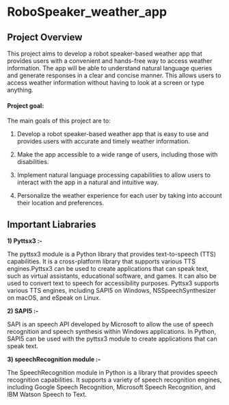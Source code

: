 # RoboSpeaker_weather_app

## Project Overview

This project aims to develop a robot speaker-based weather app that provides users with a convenient and hands-free way to access weather information. The app will be able to understand natural language queries and generate responses in a clear and concise manner. This allows users to access weather information without having to look at a screen or type anything.

#### Project goal:

The main goals of this project are to:

1) Develop a robot speaker-based weather app that is easy to use and provides users with accurate and timely weather information.

2) Make the app accessible to a wide range of users, including those with disabilities.

3) Implement natural language processing capabilities to allow users to interact with the app in a natural and intuitive way.

4) Personalize the weather experience for each user by taking into account their location and preferences.


## Important Liabraries 
**1) Pyttsx3 :-**

The pyttsx3 module is a Python library that provides text-to-speech (TTS) capabilities. It is a cross-platform library that supports 
various TTS engines.Pyttsx3 can be used to create applications that can speak text, such as virtual assistants, educational software, and games. It can also be used to convert text to speech for accessibility purposes.
Pyttsx3 supports various TTS engines, including SAPI5 on Windows, NSSpeechSynthesizer on macOS, and eSpeak on Linux.

**2) SAPI5 :-**

SAPI is an speech API developed by Microsoft to allow the use of speech recognition and speech synthesis within Windows applications.
In Python, SAPI5 can be used with the pyttsx3 module to create applications that can speak text.

**3) speechRecognition module :-**

The SpeechRecognition module in Python is a library that provides speech recognition capabilities. It supports a variety of speech recognition engines, including Google Speech Recognition, Microsoft Speech Recognition, and IBM Watson Speech to Text.

